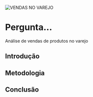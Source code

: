 ![VENDAS NO VAREJO](https://strapi-m1m.s3.sa-east-1.amazonaws.com/varejo_61e12e72d8.jpg)

# Pergunta...

Análise de vendas de produtos no varejo

## Introdução

## Metodologia

## Conclusão
